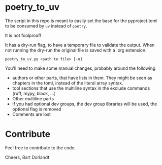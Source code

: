 # poetry_to_uv

The script in this repo is meant to easily set the base for the pyproject.toml to be consumed by `uv` instead of `poetry`.

It is not foolproof!

It has a dry-run flag, to have a temporary file to validate the output. When not running the dry-run the original file is saved with a .org extension.

    poetry_to_uv.py <path to file> [-n]

You'll need to make some manual changes, probably around the following:

* authors or other parts, that have lists in them. They might be seen as chapters in the toml, instead of the literal array syntax.
* tool sections that use the multiline syntax in the exclude commands (ruff, mypy, black, ...)
* Other multiline parts
* if you had optional dev groups, the dev group libraries will be used, the optional flag is removed
* Comments are lost

# Contribute
Feel free to contribute to the code.

Cheers, Bart Dorlandt